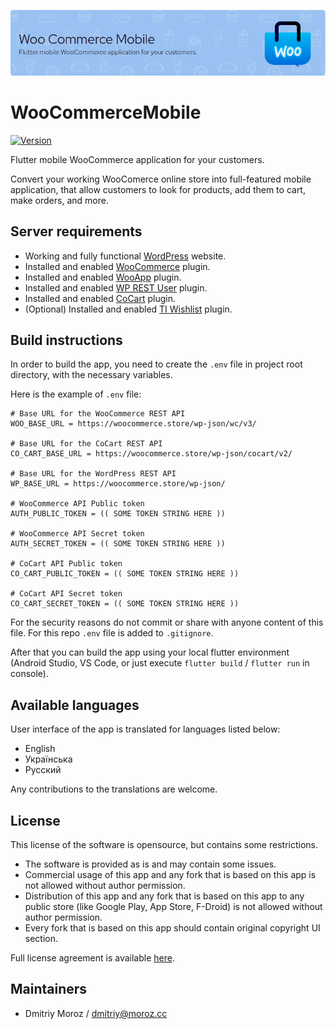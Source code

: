 ![Header](.github/assets/woo_app_banner.png)

# WooCommerceMobile

[![Version](https://img.shields.io/badge/Version-0.9.1-green)](https://github.com/ShiftHackZ/WooCommerceMobile/releases)

Flutter mobile WooCommerce application for your customers.

Convert your working WooComerce online store into full-featured mobile application, that allow customers to look for products, add them to cart, make orders, and more.

## Server requirements

- Working and fully functional [WordPress](https://wordpress.org/) website.
- Installed and enabled [WooCommerce](https://woocommerce.com/) plugin.
- Installed and enabled [WooApp](https://woo.moroz.cc) plugin.
- Installed and enabled [WP REST User](https://www.commoninja.com/discover/wordpress/plugin/wp-rest-user) plugin.
- Installed and enabled [CoCart](https://docs.cocart.xyz/#introduction) plugin.
- (Optional) Installed and enabled [TI Wishlist](https://wordpress.org/plugins/ti-woocommerce-wishlist/) plugin.

## Build instructions

In order to build the app, you need to create the `.env` file in project root directory, with the necessary variables.

Here is the example of `.env` file: 

```.env
# Base URL for the WooCommerce REST API 
WOO_BASE_URL = https://woocommerce.store/wp-json/wc/v3/

# Base URL for the CoCart REST API
CO_CART_BASE_URL = https://woocommerce.store/wp-json/cocart/v2/

# Base URL for the WordPress REST API 
WP_BASE_URL = https://woocommerce.store/wp-json/

# WooCommerce API Public token
AUTH_PUBLIC_TOKEN = (( SOME TOKEN STRING HERE ))

# WooCommerce API Secret token
AUTH_SECRET_TOKEN = (( SOME TOKEN STRING HERE ))

# CoCart API Public token
CO_CART_PUBLIC_TOKEN = (( SOME TOKEN STRING HERE ))

# CoCart API Secret token
CO_CART_SECRET_TOKEN = (( SOME TOKEN STRING HERE ))

```

For the security reasons do not commit or share with anyone content of this file. For this repo `.env` file is added to `.gitignore`. 

After that you can build the app using your local flutter environment (Android Studio, VS Code, or just execute `flutter build` / `flutter run` in console). 

## Available languages

User interface of the app is translated for languages listed below:

- English
- Українська
- Русский

Any contributions to the translations are welcome.

## License 

This license of the software is opensource, but contains some restrictions. 

- The software is provided as is and may contain some issues.
- Commercial usage of this app and any fork that is based on this app is not allowed without author permission.
- Distribution of this app and any fork that is based on this app to any public store (like Google Play, App Store, F-Droid) is not allowed without author permission.
- Every fork that is based on this app should contain original copyright UI section.

Full license agreement is available [here](https://1.cc).

## Maintainers

- Dmitriy Moroz / dmitriy@moroz.cc

